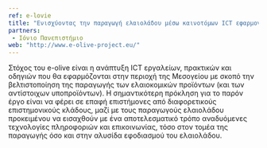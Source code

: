 ```yaml
---
ref: e-lovie
title: "Ενισχύοντας την παραγωγή ελαιολάδου μέσω καινοτόμων ICT εφαρμογώνexcerpt: "Σκοπός του παρόντος έργου είναι η μοντελοποίηση της εξέλιξης του πληθυσμού του δάκου, χρησιμοποιώντας νέες θεωρητικές και υπολογιστικές μεθόδους οι οποίες έχουν εμφανιστεί στη διεθνή βιβλιογραφία μόλις την τελευταία δεκαετία, και ειδικότερα χρησιμοποιώντας νέα δυναμικά μοντέλα αυτοοργάνωσης των πληθυσμών και υπολογιστικά συστήματα με ικανότητα επεξεργασίας συστημάτων με πολλούς βαθμούς ελευθερίας.""
partners:
 - Ιόνιο Πανεπιστήμιο
web: "http://www.e-olive-project.eu/"
---
```


Στόχος του e-olive είναι η ανάπτυξη ICT εργαλείων, πρακτικών και οδηγιών που θα εφαρμόζονται στην περιοχή της Μεσογείου με σκοπό 
την βελτιστοποίηση της παραγωγής των ελαιοκομικών προϊόντων (και των αντίστοιχων υποπροϊόντων). Η σημαντικότερη πρόκληση για το 
παρόν έργο είναι να φέρει σε επαφή επιστήμονες από διαφορετικούς επιστημονικούς κλάδους, μαζί με τους παραγωγούς ελαιολάδου 
προκειμένου να εισαχθούν με ένα αποτελεσματικό τρόπο αναδυόμενες τεχνολογίες πληροφοριών και επικοινωνίας, τόσο στον τομέα της 
παραγωγής όσο και στην αλυσίδα εφοδιασμού του ελαιολάδου.

